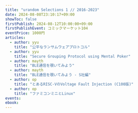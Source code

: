 ```yaml
---
title: "urandom Selections 1 // 2016-2023"
date: 2024-08-08T23:10:17+09:00
showToc: false
firstPublish: 2024-08-12T10:00:00+09:00
firstPublishEvent: コミックマーケット104
eventPrice: 1000円
articles:
  - author: yyu
    title: "公平なランサムウェアプロトコル"
  - author: yyu
    title: "Secure Grouping Protocol using Mental Poker"
  - author: mayth
    title: "BLE通信を覗いてみよう"
  - author: mayth
    title: "BLE通信を覗いてみよう - S社編"
  - author: op
    title: "とあるRISC-VのVoltage Fault Injection (C100版)"
  - author: op
    title: "ファミコンミニとLinux"
events:
ebook:
---
```

